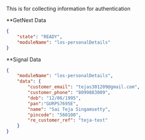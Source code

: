 This is for collecting information for authentication

**GetNext Data

```json
{
	"state": "READY",
	"moduleName": "los-personalDetails"
}
```

**Signal Data

```json
{
	"moduleName": "los-personalDetails",
	"data": {
		"customer_email": "tejas301209@gmail.com",
		"customer_phone": "8099883009",
		"dob": "12/06/1995",
		"pan":"GURPS7695E",
		"name": "Sai Teja Singamsetty",
		"pincode": "560100",
		"re_customer_ref": "teja-test"
	}
}
```